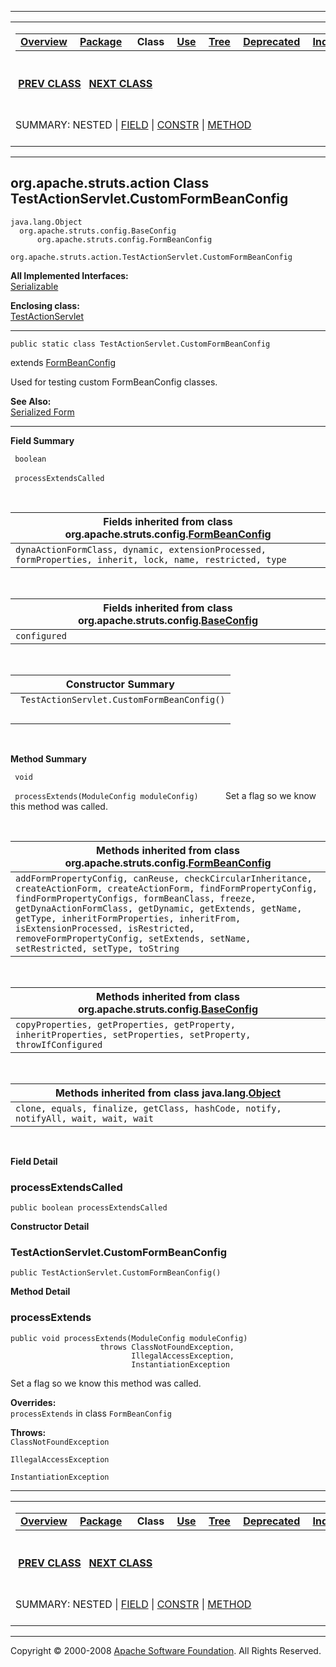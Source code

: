 ------------------------------------------------------------------------

<span id="navbar_top"></span> [](#skip-navbar_top "Skip navigation links")

<table>
<colgroup>
<col width="50%" />
<col width="50%" />
</colgroup>
<tbody>
<tr class="odd">
<td align="left"><span id="navbar_top_firstrow"></span>
<table>
<tbody>
<tr class="odd">
<td align="left"><a href="../../../../overview-summary.html.md"><strong>Overview</strong></a> </td>
<td align="left"><a href="package-summary.html.md"><strong>Package</strong></a> </td>
<td align="left"> <strong>Class</strong> </td>
<td align="left"><a href="class-use/TestActionServlet.CustomFormBeanConfig.html.md"><strong>Use</strong></a> </td>
<td align="left"><a href="package-tree.html.md"><strong>Tree</strong></a> </td>
<td align="left"><a href="../../../../deprecated-list.html.md"><strong>Deprecated</strong></a> </td>
<td align="left"><a href="../../../../index-all.html.md"><strong>Index</strong></a> </td>
<td align="left"><a href="../../../../help-doc.html.md"><strong>Help</strong></a> </td>
</tr>
</tbody>
</table></td>
<td align="left"></td>
</tr>
<tr class="even">
<td align="left"> <a href="../../../../org/apache/struts/action/TestActionServlet.CustomExceptionConfig.html.md" title="class in org.apache.struts.action"><strong>PREV CLASS</strong></a>   <a href="../../../../org/apache/struts/action/TestActionServlet.CustomForwardConfig.html" title="class in org.apache.struts.action"><strong>NEXT CLASS</strong></a></td>
<td align="left"><a href="../../../../index.html.md?org/apache/struts/action/TestActionServlet.CustomFormBeanConfig.html"><strong>FRAMES</strong></a>    <a href="TestActionServlet.CustomFormBeanConfig.html"><strong>NO FRAMES</strong></a>    
<a href="../../../../allclasses-noframe.html.md"><strong>All Classes</strong></a></td>
</tr>
<tr class="odd">
<td align="left">SUMMARY: NESTED | <a href="#field_summary">FIELD</a> | <a href="#constructor_summary">CONSTR</a> | <a href="#method_summary">METHOD</a></td>
<td align="left">DETAIL: <a href="#field_detail">FIELD</a> | <a href="#constructor_detail">CONSTR</a> | <a href="#method_detail">METHOD</a></td>
</tr>
</tbody>
</table>

<span id="skip-navbar_top"></span>

------------------------------------------------------------------------

org.apache.struts.action
 Class TestActionServlet.CustomFormBeanConfig
---------------------------------------------

    java.lang.Object
      org.apache.struts.config.BaseConfig
          org.apache.struts.config.FormBeanConfig
              org.apache.struts.action.TestActionServlet.CustomFormBeanConfig

**All Implemented Interfaces:**  
[Serializable](http://java.sun.com/j2se/1.4.2/docs/api/java/io/Serializable.html.md?is-external=true "class or interface in java.io")

<!-- -->

**Enclosing class:**  
[TestActionServlet](../../../../org/apache/struts/action/TestActionServlet.html.md "class in org.apache.struts.action")

------------------------------------------------------------------------

    public static class TestActionServlet.CustomFormBeanConfig

extends [FormBeanConfig](../../../../../apidocs/org/apache/struts/config/FormBeanConfig.html.md?is-external=true "class or interface in org.apache.struts.config")

Used for testing custom FormBeanConfig classes.

**See Also:**  
[Serialized Form](../../../../serialized-form.html.md#org.apache.struts.action.TestActionServlet.CustomFormBeanConfig)

------------------------------------------------------------------------

<span id="field_summary"></span>

**Field Summary**

` boolean`

` processExtendsCalled`
            

 <span id="fields_inherited_from_class_org.apache.struts.config.FormBeanConfig"></span>

| **Fields inherited from class org.apache.struts.config.[FormBeanConfig](../../../../../apidocs/org/apache/struts/config/FormBeanConfig.html.md?is-external=true "class or interface in org.apache.struts.config")** |
|------------------------------------------------------------------------------------------------------------------------------------------------------------------------------------------------------------------|
| `dynaActionFormClass, dynamic, extensionProcessed, formProperties, inherit, lock, name, restricted, type`                                                                                                        |

 <span id="fields_inherited_from_class_org.apache.struts.config.BaseConfig"></span>

| **Fields inherited from class org.apache.struts.config.[BaseConfig](../../../../../apidocs/org/apache/struts/config/BaseConfig.html.md?is-external=true "class or interface in org.apache.struts.config")** |
|----------------------------------------------------------------------------------------------------------------------------------------------------------------------------------------------------------|
| `configured`                                                                                                                                                                                             |

  <span id="constructor_summary"></span>

| **Constructor Summary**                     |
|---------------------------------------------|
| ` TestActionServlet.CustomFormBeanConfig()` 
                                              |

  <span id="method_summary"></span>

**Method Summary**

` void`

` processExtends(ModuleConfig moduleConfig)`
           Set a flag so we know this method was called.

 <span id="methods_inherited_from_class_org.apache.struts.config.FormBeanConfig"></span>

| **Methods inherited from class org.apache.struts.config.[FormBeanConfig](../../../../../apidocs/org/apache/struts/config/FormBeanConfig.html.md?is-external=true "class or interface in org.apache.struts.config")**                                                                                                                                                                                  |
|----------------------------------------------------------------------------------------------------------------------------------------------------------------------------------------------------------------------------------------------------------------------------------------------------------------------------------------------------------------------------------------------------|
| `addFormPropertyConfig, canReuse, checkCircularInheritance, createActionForm, createActionForm, findFormPropertyConfig, findFormPropertyConfigs, formBeanClass, freeze, getDynaActionFormClass, getDynamic, getExtends, getName, getType, inheritFormProperties, inheritFrom, isExtensionProcessed, isRestricted, removeFormPropertyConfig, setExtends, setName, setRestricted, setType, toString` |

 <span id="methods_inherited_from_class_org.apache.struts.config.BaseConfig"></span>

| **Methods inherited from class org.apache.struts.config.[BaseConfig](../../../../../apidocs/org/apache/struts/config/BaseConfig.html.md?is-external=true "class or interface in org.apache.struts.config")** |
|-----------------------------------------------------------------------------------------------------------------------------------------------------------------------------------------------------------|
| `copyProperties, getProperties, getProperty, inheritProperties, setProperties, setProperty, throwIfConfigured`                                                                                            |

 <span id="methods_inherited_from_class_java.lang.Object"></span>

| **Methods inherited from class java.lang.[Object](http://java.sun.com/j2se/1.4.2/docs/api/java/lang/Object.html.md?is-external=true "class or interface in java.lang")** |
|-----------------------------------------------------------------------------------------------------------------------------------------------------------------------|
| `clone, equals, finalize, getClass, hashCode, notify, notifyAll, wait, wait, wait`                                                                                    |

 

<span id="field_detail"></span>

**Field Detail**

<span id="processExtendsCalled"></span>

### processExtendsCalled

    public boolean processExtendsCalled

<span id="constructor_detail"></span>

**Constructor Detail**

### TestActionServlet.CustomFormBeanConfig

    public TestActionServlet.CustomFormBeanConfig()

<span id="method_detail"></span>

**Method Detail**

### processExtends

    public void processExtends(ModuleConfig moduleConfig)
                        throws ClassNotFoundException,
                               IllegalAccessException,
                               InstantiationException

Set a flag so we know this method was called.

**Overrides:**  
`processExtends` in class `FormBeanConfig`

<!-- -->

**Throws:**  
`ClassNotFoundException`

`IllegalAccessException`

`InstantiationException`

------------------------------------------------------------------------

<span id="navbar_bottom"></span> [](#skip-navbar_bottom "Skip navigation links")

<table>
<colgroup>
<col width="50%" />
<col width="50%" />
</colgroup>
<tbody>
<tr class="odd">
<td align="left"><span id="navbar_bottom_firstrow"></span>
<table>
<tbody>
<tr class="odd">
<td align="left"><a href="../../../../overview-summary.html.md"><strong>Overview</strong></a> </td>
<td align="left"><a href="package-summary.html.md"><strong>Package</strong></a> </td>
<td align="left"> <strong>Class</strong> </td>
<td align="left"><a href="class-use/TestActionServlet.CustomFormBeanConfig.html.md"><strong>Use</strong></a> </td>
<td align="left"><a href="package-tree.html.md"><strong>Tree</strong></a> </td>
<td align="left"><a href="../../../../deprecated-list.html.md"><strong>Deprecated</strong></a> </td>
<td align="left"><a href="../../../../index-all.html.md"><strong>Index</strong></a> </td>
<td align="left"><a href="../../../../help-doc.html.md"><strong>Help</strong></a> </td>
</tr>
</tbody>
</table></td>
<td align="left"></td>
</tr>
<tr class="even">
<td align="left"> <a href="../../../../org/apache/struts/action/TestActionServlet.CustomExceptionConfig.html.md" title="class in org.apache.struts.action"><strong>PREV CLASS</strong></a>   <a href="../../../../org/apache/struts/action/TestActionServlet.CustomForwardConfig.html" title="class in org.apache.struts.action"><strong>NEXT CLASS</strong></a></td>
<td align="left"><a href="../../../../index.html.md?org/apache/struts/action/TestActionServlet.CustomFormBeanConfig.html"><strong>FRAMES</strong></a>    <a href="TestActionServlet.CustomFormBeanConfig.html"><strong>NO FRAMES</strong></a>    
<a href="../../../../allclasses-noframe.html.md"><strong>All Classes</strong></a></td>
</tr>
<tr class="odd">
<td align="left">SUMMARY: NESTED | <a href="#field_summary">FIELD</a> | <a href="#constructor_summary">CONSTR</a> | <a href="#method_summary">METHOD</a></td>
<td align="left">DETAIL: <a href="#field_detail">FIELD</a> | <a href="#constructor_detail">CONSTR</a> | <a href="#method_detail">METHOD</a></td>
</tr>
</tbody>
</table>

<span id="skip-navbar_bottom"></span>

------------------------------------------------------------------------

Copyright © 2000-2008 [Apache Software Foundation](http://www.apache.org/). All Rights Reserved.
